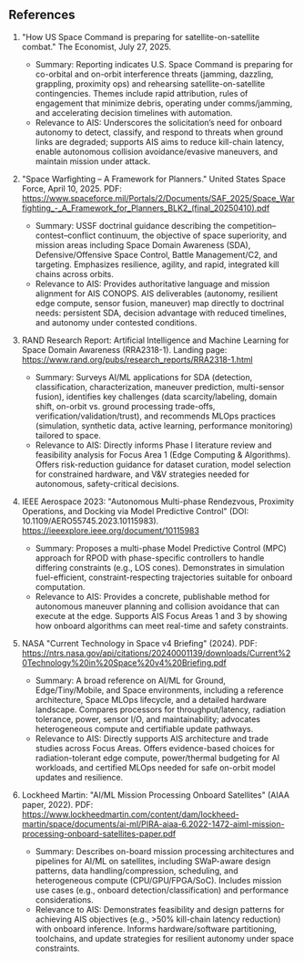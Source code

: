 ## References

1. "How US Space Command is preparing for satellite-on-satellite combat." The Economist, July 27, 2025.
   - Summary: Reporting indicates U.S. Space Command is preparing for co-orbital and on-orbit interference threats (jamming, dazzling, grappling, proximity ops) and rehearsing satellite-on-satellite contingencies. Themes include rapid attribution, rules of engagement that minimize debris, operating under comms/jamming, and accelerating decision timelines with automation.
   - Relevance to AIS: Underscores the solicitation’s need for onboard autonomy to detect, classify, and respond to threats when ground links are degraded; supports AIS aims to reduce kill-chain latency, enable autonomous collision avoidance/evasive maneuvers, and maintain mission under attack.

2. "Space Warfighting – A Framework for Planners." United States Space Force, April 10, 2025. PDF: https://www.spaceforce.mil/Portals/2/Documents/SAF_2025/Space_Warfighting_-_A_Framework_for_Planners_BLK2_(final_20250410).pdf
   - Summary: USSF doctrinal guidance describing the competition–contest–conflict continuum, the objective of space superiority, and mission areas including Space Domain Awareness (SDA), Defensive/Offensive Space Control, Battle Management/C2, and targeting. Emphasizes resilience, agility, and rapid, integrated kill chains across orbits.
   - Relevance to AIS: Provides authoritative language and mission alignment for AIS CONOPS. AIS deliverables (autonomy, resilient edge compute, sensor fusion, maneuver) map directly to doctrinal needs: persistent SDA, decision advantage with reduced timelines, and autonomy under contested conditions.

3. RAND Research Report: Artificial Intelligence and Machine Learning for Space Domain Awareness (RRA2318-1). Landing page: https://www.rand.org/pubs/research_reports/RRA2318-1.html
   - Summary: Surveys AI/ML applications for SDA (detection, classification, characterization, maneuver prediction, multi-sensor fusion), identifies key challenges (data scarcity/labeling, domain shift, on-orbit vs. ground processing trade-offs, verification/validation/trust), and recommends MLOps practices (simulation, synthetic data, active learning, performance monitoring) tailored to space.
   - Relevance to AIS: Directly informs Phase I literature review and feasibility analysis for Focus Area 1 (Edge Computing & Algorithms). Offers risk-reduction guidance for dataset curation, model selection for constrained hardware, and V&V strategies needed for autonomous, safety-critical decisions.

4. IEEE Aerospace 2023: "Autonomous Multi-phase Rendezvous, Proximity Operations, and Docking via Model Predictive Control" (DOI: 10.1109/AERO55745.2023.10115983). https://ieeexplore.ieee.org/document/10115983
   - Summary: Proposes a multi-phase Model Predictive Control (MPC) approach for RPOD with phase-specific controllers to handle differing constraints (e.g., LOS cones). Demonstrates in simulation fuel-efficient, constraint-respecting trajectories suitable for onboard computation.
   - Relevance to AIS: Provides a concrete, publishable method for autonomous maneuver planning and collision avoidance that can execute at the edge. Supports AIS Focus Areas 1 and 3 by showing how onboard algorithms can meet real-time and safety constraints.

5. NASA "Current Technology in Space v4 Briefing" (2024). PDF: https://ntrs.nasa.gov/api/citations/20240001139/downloads/Current%20Technology%20in%20Space%20v4%20Briefing.pdf
   - Summary: A broad reference on AI/ML for Ground, Edge/Tiny/Mobile, and Space environments, including a reference architecture, Space MLOps lifecycle, and a detailed hardware landscape. Compares processors for throughput/latency, radiation tolerance, power, sensor I/O, and maintainability; advocates heterogeneous compute and certifiable update pathways.
   - Relevance to AIS: Directly supports AIS architecture and trade studies across Focus Areas. Offers evidence-based choices for radiation-tolerant edge compute, power/thermal budgeting for AI workloads, and certified MLOps needed for safe on-orbit model updates and resilience.

6. Lockheed Martin: "AI/ML Mission Processing Onboard Satellites" (AIAA paper, 2022). PDF: https://www.lockheedmartin.com/content/dam/lockheed-martin/space/documents/ai-ml/PIRA-aiaa-6.2022-1472-aiml-mission-processing-onboard-satellites-paper.pdf
   - Summary: Describes on-board mission processing architectures and pipelines for AI/ML on satellites, including SWaP-aware design patterns, data handling/compression, scheduling, and heterogeneous compute (CPU/GPU/FPGA/SoC). Includes mission use cases (e.g., onboard detection/classification) and performance considerations.
   - Relevance to AIS: Demonstrates feasibility and design patterns for achieving AIS objectives (e.g., >50% kill-chain latency reduction) with onboard inference. Informs hardware/software partitioning, toolchains, and update strategies for resilient autonomy under space constraints.
